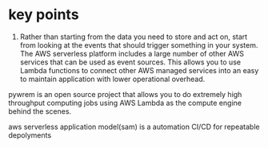 # key points

1. Rather than starting from the data you need to store and act on, start from looking at the events that should trigger something in your system. The AWS serverless platform includes a large number of other AWS services that can be used as event sources. This allows you to use Lambda functions to connect other AWS managed services into an easy to maintain application with lower operational overhead.

pywrem is an open source project that allows you to do extremely high throughput computing jobs using AWS Lambda as the compute engine behind the scenes.

aws serverless application model(sam) is a automation CI/CD for repeatable depolyments


